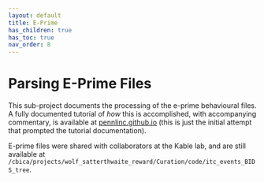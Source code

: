 ```yaml
---
layout: default
title: E-Prime
has_children: true
has_toc: true
nav_order: 8
---
```


# Parsing E-Prime Files

This sub-project documents the processing of the e-prime
behavioural files. A fully documented tutorial of _how_
this is accomplished, with accompanying commentary,
is available at [pennlinc.github.io](https://pennlinc.github.io/docs/Tutorials/itc_eprime_tutorial/) (this is just the initial attempt that prompted the tutorial documentation).

E-prime files were shared with collaborators at the Kable lab, and are still available at `/cbica/projects/wolf_satterthwaite_reward/Curation/code/itc_events_BIDS_tree`.

